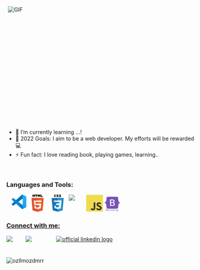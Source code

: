 
<img align="right" alt="GIF" src="https://media.giphy.com/media/L1R1tvI9svkIWwpVYr/giphy.gif"  width="500" height="320" />

##
- 🌱 I’m currently learning ...!
- 🥅 2022 Goals: I aim to be a web developer. My efforts will be rewarded 💻
- ⚡ Fun fact: I love reading book, playing games, learning..
<br>

### Languages and Tools:

<img align="left" style="margin-left:1.0em"  alt="Visual Studio Code" width="38px" src="https://raw.githubusercontent.com/github/explore/80688e429a7d4ef2fca1e82350fe8e3517d3494d/topics/visual-studio-code/visual-studio-code.png" />
<img align="left" style="margin-left:0.5em" alt="HTML5" width="45px" src="https://raw.githubusercontent.com/github/explore/80688e429a7d4ef2fca1e82350fe8e3517d3494d/topics/html/html.png" />
<img align="left" style="margin-left:0.5em"  alt="CSS3" width="45px" src="https://raw.githubusercontent.com/github/explore/80688e429a7d4ef2fca1e82350fe8e3517d3494d/topics/css/css.png" />
<img align="left" style="margin-left:0.5em" width="45px" src="https://img.icons8.com/color/48/4a90e2/git.png"/>
<img src="https://raw.githubusercontent.com/devicons/devicon/master/icons/javascript/javascript-original.svg" alt="javascript" width="45" />
<a href="https://getbootstrap.com" target="_blank"> <img src="https://raw.githubusercontent.com/devicons/devicon/master/icons/bootstrap/bootstrap-plain-wordmark.svg" alt="bootstrap" width="40" height="40"/>

<br>

### Connect with me:
<a href="mailto:ozllmozdmrr00@gmail.com" ><img width="50px" align="left" src="https://img.icons8.com/color/48/4a90e2/gmail.png"/>
<a href="https://app.patika.dev/nymeria"><img src="https://miro.medium.com/max/3150/2*TZeK0kyHTRHVv3gUi8BtQg.png" width="80px" align="left">
<a href="https://www.linkedin.com/in/özlem-özdemir/"><img src="https://www.freepnglogos.com/uploads/official-linkedin-logo----17.png" width="40px" alt="official linkedin logo"/>
  

<h1></h1>
<p><img align="left" src="https://github-readme-stats.vercel.app/api/top-langs?username=ozllmozdmrr&show_icons=true&theme=radical&locale=en&layout=compact" alt="ozllmozdmrr"/></p>
